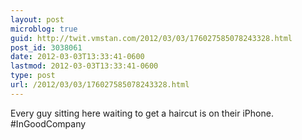 ```yaml
---
layout: post
microblog: true
guid: http://twit.vmstan.com/2012/03/03/176027585078243328.html
post_id: 3038061
date: 2012-03-03T13:33:41-0600
lastmod: 2012-03-03T13:33:41-0600
type: post
url: /2012/03/03/176027585078243328.html
---
```

Every guy sitting here waiting to get a haircut is on their iPhone. #InGoodCompany
